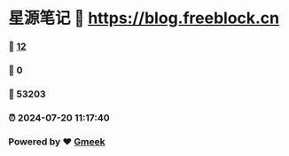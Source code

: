 # 星源笔记 :link: https://blog.freeblock.cn 
### :page_facing_up: [12](https://blog.freeblock.cn/tag.html) 
### :speech_balloon: 0 
### :hibiscus: 53203 
### :alarm_clock: 2024-07-20 11:17:40 
### Powered by :heart: [Gmeek](https://github.com/Meekdai/Gmeek)
